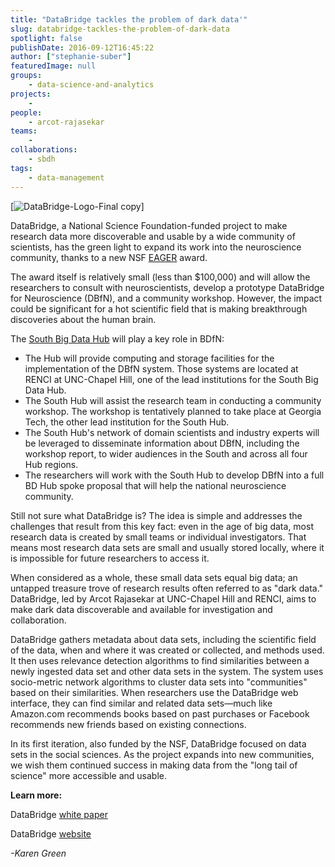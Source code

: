 ```yaml
---
title: "DataBridge tackles the problem of dark data'"
slug: databridge-tackles-the-problem-of-dark-data
spotlight: false
publishDate: 2016-09-12T16:45:22
author: ["stephanie-suber"]
featuredImage: null
groups:
    - data-science-and-analytics
projects:
    - 
people:
    - arcot-rajasekar
teams: 
    - 
collaborations:
    - sbdh
tags:
    - data-management
---
```

[![DataBridge-Logo-Final copy](https://renci.org/wp-content/uploads/2016/09/DataBridge-Logo-Final-copy-300x94.jpg)]

DataBridge, a National Science Foundation-funded project to make research data more discoverable and usable by a wide community of scientists, has the green light to expand its work into the neuroscience community, thanks to a new NSF [EAGER](https://www.nsf.gov/awardsearch/showAward?AWD_ID=1649397&HistoricalAwards=false) award.

The award itself is relatively small (less than $100,000) and will allow the researchers to consult with neuroscientists, develop a prototype DataBridge for Neuroscience (DBfN), and a community workshop. However, the impact could be significant for a hot scientific field that is making breakthrough discoveries about the human brain.

The [South Big Data Hub](https://southbdhub.wordpress.com/) will play a key role in BDfN:

*   The Hub will provide computing and storage facilities for the implementation of the DBfN system. Those systems are located at RENCI at UNC-Chapel Hill, one of the lead institutions for the South Big Data Hub.
*   The South Hub will assist the research team in conducting a community workshop. The workshop is tentatively planned to take place at Georgia Tech, the other lead institution for the South Hub.
*   The South Hub's network of domain scientists and industry experts will be leveraged to disseminate information about DBfN, including the workshop report, to wider audiences in the South and across all four Hub regions.
*   The researchers will work with the South Hub to develop DBfN into a full BD Hub spoke proposal that will help the national neuroscience community.

Still not sure what DataBridge is? The idea is simple and addresses the challenges that result from this key fact: even in the age of big data, most research data is created by small teams or individual investigators. That means most research data sets are small and usually stored locally, where it is impossible for future researchers to access it.

When considered as a whole, these small data sets equal big data; an untapped treasure trove of research results often referred to as "dark data." DataBridge, led by Arcot Rajasekar at UNC-Chapel Hill and RENCI, aims to make dark data discoverable and available for investigation and collaboration.

DataBridge gathers metadata about data sets, including the scientific field of the data, when and where it was created or collected, and methods used. It then uses relevance detection algorithms to find similarities between a newly ingested data set and other data sets in the system. The system uses socio-metric network algorithms to cluster data sets into "communities" based on their similarities. When researchers use the DataBridge web interface, they can find similar and related data sets—much like Amazon.com recommends books based on past purchases or Facebook recommends new friends based on existing connections.

In its first iteration, also funded by the NSF, DataBridge focused on data sets in the social sciences. As the project expands into new communities, we wish them continued success in making data from the "long tail of science" more accessible and usable.

**Learn more:**

DataBridge [white paper](https://renci.org/wp-content/uploads/2015/07/RCI-RENCI-White-Paper-No5.FINAL_.pdf)

DataBridge [website](http://databridge.web.unc.edu/)

_-Karen Green_
<!-- AddThis Advanced Settings generic via filter on the_content --><!-- AddThis Share Buttons generic via filter on the_content -->
